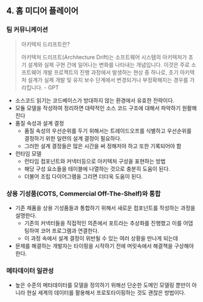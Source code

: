 ## 4. 홈 미디어 플레이어

### 팀 커뮤니케이션

> 아키텍처 드리프트란?
> 
> 
> 아키텍처 드리프트(Architecture Drift)는 소프트웨어 시스템의 아키텍처가 초기 설계와 실제 구현 간에 일어나는 변화를 나타내는 개념입니다. 이것은 주로 소프트웨어 개발 프로젝트의 진행 과정에서 발생하는 현상 중 하나로, 초기 아키텍처 설계가 실제 개발 및 유지 보수 단계에서 변경되거나 부정확해지는 경우를 가리킵니다. - GPT
> 
- 소스코드 읽기는 코드베이스가 방대하지 않는 환경에서 유효한 전략이다.
- 모듈 모델을 작성하여 정리하면 대략적인 소스 코드 구조에 대해서 파악하기 원활해진다
- 품질 속성과 설계 결정
    - 품질 속성의 우선순위를 두기 위해서는 트레이드오프를 식별하고 우선순위를 결정하기 위한 일련의 설계 결정이 필요하다.
    - 그러한 설계 결정들은 많은 시간을 써 정해저야 하고 또한 기록되어야 함
- 런타임 모델
    - 런타임 컴포넌트와 커넥터등으로 아키텍처 구성을 표현하는 방법
    - 해당 구성 요소들을 테이블에 나열하는 것으로 충분히 도움이 된다.
    - 더불어 조립 다이어그램을 그리면 더더욱 도움이 된다.

### 상용 기성품(COTS, Commercial Off-The-Shelf)와 통합

- 기존 제품을 상용 기성품들과 통합하기 위해서 새로운 컴포넌트를 작성하는 과정을 설명한다.
    - 기존의 커넥터들을 직접적인 의존에서 포트라는 추상화를 진행했고 이를 어댑팅하여 코어 프로그램과 연결한다.
    - 이 과정 속에서 설계 결정이 위반될 수 있는 여러 상황을 만나게 되는데
- 문제를 해결하는 개발자는 타이핑을 시작하기 전에 머릿속에서 해결책을 구상해야한다.

### 메타데이터 일관성

- 높은 수준의 메타데이터를 모델을 정의하기 위해선 단순한 도메인 모델링 뿐만이 아니라 현실 세계의 데이터를 활용해서 프로토타이핑하는 것도 괜찮은 방법이다.